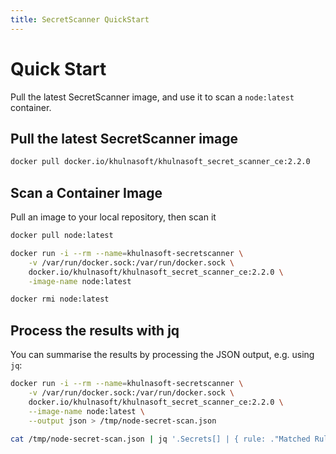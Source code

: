 ```yaml
---
title: SecretScanner QuickStart
---
```


# Quick Start

Pull the latest SecretScanner image, and use it to scan a `node:latest` container.

## Pull the latest SecretScanner image

```bash
docker pull docker.io/khulnasoft/khulnasoft_secret_scanner_ce:2.2.0
```

## Scan a Container Image

Pull an image to your local repository, then scan it

```bash
docker pull node:latest

docker run -i --rm --name=khulnasoft-secretscanner \
	-v /var/run/docker.sock:/var/run/docker.sock \
	docker.io/khulnasoft/khulnasoft_secret_scanner_ce:2.2.0 \
	-image-name node:latest

docker rmi node:latest
```

## Process the results with jq

You can summarise the results by processing the JSON output, e.g. using `jq`:

```bash
docker run -i --rm --name=khulnasoft-secretscanner \
    -v /var/run/docker.sock:/var/run/docker.sock \
    docker.io/khulnasoft/khulnasoft_secret_scanner_ce:2.2.0 \
    --image-name node:latest \
    --output json > /tmp/node-secret-scan.json

cat /tmp/node-secret-scan.json | jq '.Secrets[] | { rule: ."Matched Rule Name", file: ."Full File Name" }'
```